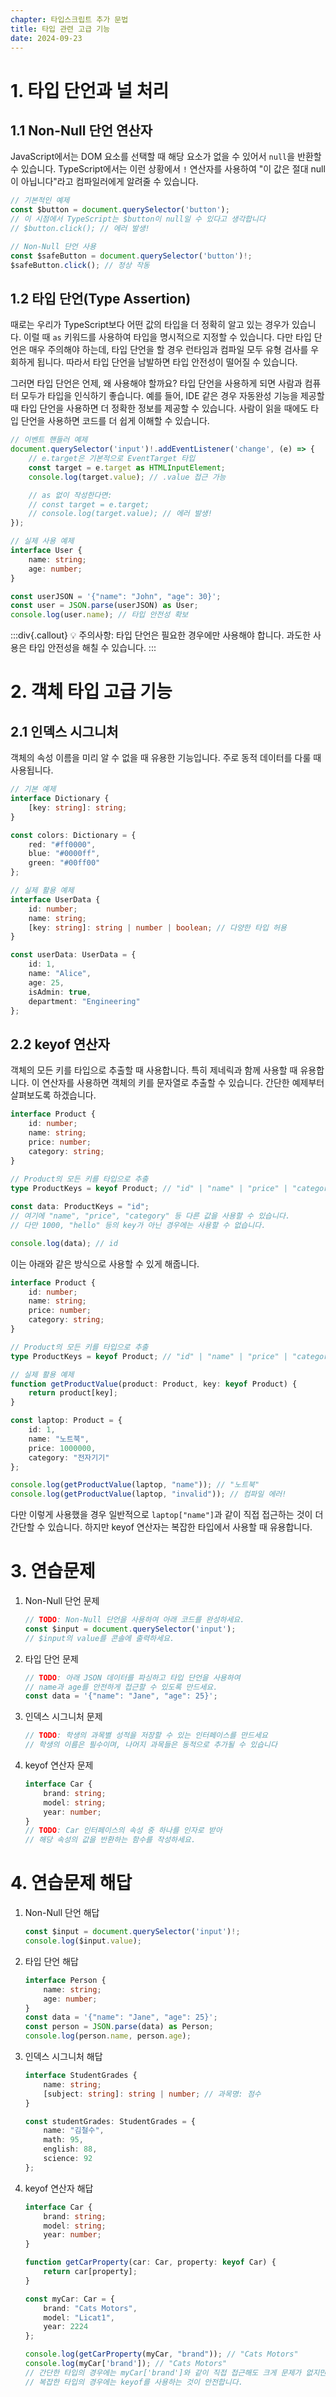 ```yaml
---
chapter: 타입스크립트 추가 문법
title: 타입 관련 고급 기능
date: 2024-09-23
---
```


# 1. 타입 단언과 널 처리

## 1.1 Non-Null 단언 연산자
JavaScript에서는 DOM 요소를 선택할 때 해당 요소가 없을 수 있어서 `null`을 반환할 수 있습니다. TypeScript에서는 이런 상황에서 `!` 연산자를 사용하여 "이 값은 절대 null이 아닙니다"라고 컴파일러에게 알려줄 수 있습니다.

```typescript
// 기본적인 예제
const $button = document.querySelector('button');
// 이 시점에서 TypeScript는 $button이 null일 수 있다고 생각합니다
// $button.click(); // 에러 발생!

// Non-Null 단언 사용
const $safeButton = document.querySelector('button')!;
$safeButton.click(); // 정상 작동
```

## 1.2 타입 단언(Type Assertion)
때로는 우리가 TypeScript보다 어떤 값의 타입을 더 정확히 알고 있는 경우가 있습니다. 이럴 때 `as` 키워드를 사용하여 타입을 명시적으로 지정할 수 있습니다. 다만 타입 단언은 매우 주의해야 하는데, 타입 단언을 할 경우 런타임과 컴파일 모두 유형 검사를 우회하게 됩니다. 따라서 타입 단언을 남발하면 타입 안전성이 떨어질 수 있습니다.

그러면 타입 단언은 언제, 왜 사용해야 할까요? 타입 단언을 사용하게 되면 사람과 컴퓨터 모두가 타입을 인식하기 좋습니다. 예를 들어, IDE 같은 경우 자동완성 기능을 제공할 때 타입 단언을 사용하면 더 정확한 정보를 제공할 수 있습니다. 사람이 읽을 때에도 타입 단언을 사용하면 코드를 더 쉽게 이해할 수 있습니다.

```typescript
// 이벤트 핸들러 예제
document.querySelector('input')!.addEventListener('change', (e) => {
    // e.target은 기본적으로 EventTarget 타입
    const target = e.target as HTMLInputElement;
    console.log(target.value); // .value 접근 가능

    // as 없이 작성한다면:
    // const target = e.target;
    // console.log(target.value); // 에러 발생!
});

// 실제 사용 예제
interface User {
    name: string;
    age: number;
}

const userJSON = '{"name": "John", "age": 30}';
const user = JSON.parse(userJSON) as User;
console.log(user.name); // 타입 안전성 확보
```

:::div{.callout}
💡 주의사항: 타입 단언은 필요한 경우에만 사용해야 합니다. 과도한 사용은 타입 안전성을 해칠 수 있습니다.
:::

# 2. 객체 타입 고급 기능

## 2.1 인덱스 시그니처
객체의 속성 이름을 미리 알 수 없을 때 유용한 기능입니다. 주로 동적 데이터를 다룰 때 사용됩니다.

```typescript
// 기본 예제
interface Dictionary {
    [key: string]: string;
}

const colors: Dictionary = {
    red: "#ff0000",
    blue: "#0000ff",
    green: "#00ff00"
};

// 실제 활용 예제
interface UserData {
    id: number;
    name: string;
    [key: string]: string | number | boolean; // 다양한 타입 허용
}

const userData: UserData = {
    id: 1,
    name: "Alice",
    age: 25,
    isAdmin: true,
    department: "Engineering"
};
```

## 2.2 keyof 연산자
객체의 모든 키를 타입으로 추출할 때 사용합니다. 특히 제네릭과 함께 사용할 때 유용합니다. 이 연산자를 사용하면 객체의 키를 문자열로 추출할 수 있습니다. 간단한 예제부터 살펴보도록 하겠습니다.

```typescript
interface Product {
    id: number;
    name: string;
    price: number;
    category: string;
}
 
// Product의 모든 키를 타입으로 추출
type ProductKeys = keyof Product; // "id" | "name" | "price" | "category"

const data: ProductKeys = "id"; 
// 여기에 "name", "price", "category" 등 다른 값을 사용할 수 있습니다.
// 다만 1000, "hello" 등의 key가 아닌 경우에는 사용할 수 없습니다.

console.log(data); // id
```

이는 아래와 같은 방식으로 사용할 수 있게 해줍니다.

```typescript
interface Product {
    id: number;
    name: string;
    price: number;
    category: string;
}

// Product의 모든 키를 타입으로 추출
type ProductKeys = keyof Product; // "id" | "name" | "price" | "category"

// 실제 활용 예제
function getProductValue(product: Product, key: keyof Product) {
    return product[key];
}

const laptop: Product = {
    id: 1,
    name: "노트북",
    price: 1000000,
    category: "전자기기"
};

console.log(getProductValue(laptop, "name")); // "노트북"
console.log(getProductValue(laptop, "invalid")); // 컴파일 에러!
```

다만 이렇게 사용했을 경우 일반적으로 `laptop["name"]`과 같이 직접 접근하는 것이 더 간단할 수 있습니다. 하지만 keyof 연산자는 복잡한 타입에서 사용할 때 유용합니다.

# 3. 연습문제

1. Non-Null 단언 문제
   ```typescript
   // TODO: Non-Null 단언을 사용하여 아래 코드를 완성하세요.
   const $input = document.querySelector('input');
   // $input의 value를 콘솔에 출력하세요.
   ```

2. 타입 단언 문제
   ```typescript
   // TODO: 아래 JSON 데이터를 파싱하고 타입 단언을 사용하여
   // name과 age를 안전하게 접근할 수 있도록 만드세요.
   const data = '{"name": "Jane", "age": 25}';
   ```

3. 인덱스 시그니처 문제
   ```typescript
   // TODO: 학생의 과목별 성적을 저장할 수 있는 인터페이스를 만드세요
   // 학생의 이름은 필수이며, 나머지 과목들은 동적으로 추가될 수 있습니다
   ```

4. keyof 연산자 문제
   ```typescript
   interface Car {
       brand: string;
       model: string;
       year: number;
   }
   // TODO: Car 인터페이스의 속성 중 하나를 인자로 받아
   // 해당 속성의 값을 반환하는 함수를 작성하세요.
   ```

# 4. 연습문제 해답

1. Non-Null 단언 해답
   ```typescript
   const $input = document.querySelector('input')!;
   console.log($input.value);
   ```

2. 타입 단언 해답
   ```typescript
   interface Person {
       name: string;
       age: number;
   }
   const data = '{"name": "Jane", "age": 25}';
   const person = JSON.parse(data) as Person;
   console.log(person.name, person.age);
   ```

3. 인덱스 시그니처 해답
   ```typescript
   interface StudentGrades {
       name: string;
       [subject: string]: string | number; // 과목명: 점수
   }

   const studentGrades: StudentGrades = {
       name: "김철수",
       math: 95,
       english: 88,
       science: 92
   };
   ```

4. keyof 연산자 해답
   ```typescript
   interface Car {
       brand: string;
       model: string;
       year: number;
   }

   function getCarProperty(car: Car, property: keyof Car) {
       return car[property];
   }

   const myCar: Car = {
       brand: "Cats Motors",
       model: "Licat1",
       year: 2224
   };

   console.log(getCarProperty(myCar, "brand")); // "Cats Motors"
   console.log(myCar['brand']); // "Cats Motors"
   // 간단한 타입의 경우에는 myCar['brand']와 같이 직접 접근해도 크게 문제가 없지만
   // 복잡한 타입의 경우에는 keyof를 사용하는 것이 안전합니다.
   ```